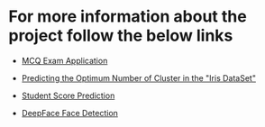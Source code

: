 # For more information about the project follow the below links

- [MCQ Exam Application](https://jaymoundekar18.github.io/JayMoundekar/project_video.html#mcq)
  
- [Predicting the Optimum Number of Cluster in the "Iris DataSet"](https://jaymoundekar18.github.io/JayMoundekar/project_video.html#cluster)
  
- [Student Score Prediction](https://jaymoundekar18.github.io/JayMoundekar/project_video.html#score)

- [DeepFace Face Detection](DeepFaceDetection.md)
